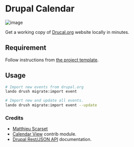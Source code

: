 # Drupal Calendar

![image](https://github.com/MatthieuScarset/drupal-calendar/assets/7369593/8b75b16b-f29b-44d2-9b64-b022972dd0a1)

Get a working copy of [Drucal.org](https://drucal.org) website locally in minutes.

## Requirement

Follow instructions from [the project template](https://github.com/MatthieuScarset/drupal-template#usage).

## Usage

```bash
# Import new events from drupal.org
lando drush migrate:import event

# Import new and update all events.
lando drush migrate:import event --update
```

### Credits

- [Matthieu Scarset](https://matthieuscarset.com/)
- [Calendar View](https://drupal.org/project/calendar_view) contrib module.
- [Drupal Rest/JSON API](https://www.drupal.org/drupalorg/docs/apis/rest-and-other-apis) documentation.
